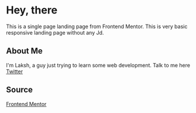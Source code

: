 # Hey, there

This is a single page landing page from Frontend Mentor. This is very basic responsive landing page without any Jd.

## About Me

I'm Laksh, a guy just trying to learn some web development.
Talk to me here [Twitter](https://www.twitter.com/heyLaksh)

## Source

[Frontend Mentor](https://www.frontendmentor.io)
